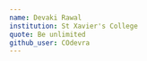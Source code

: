 ```yaml
---
name: Devaki Rawal
institution: St Xavier's College
quote: Be unlimited
github_user: COdevra
---
```

